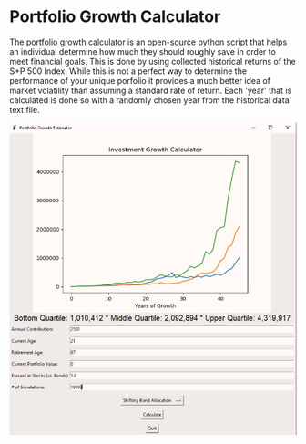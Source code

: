 # Portfolio Growth Calculator
The portfolio growth calculator is an open-source python script that helps an individual determine how much they 
should roughly save in order to meet financial goals. This is done by using collected historical returns of the
S+P 500 Index. While this is not a perfect way to determine the performance of your unique porfolio it provides
a much better idea of market volatility than assuming a standard rate of return. Each 'year' that is calculated
is done so with a randomly chosen year from the historical data text file. 

![Use Case Example](https://github.com/JoshHumpherey/Financial_Calculators/blob/master/images/portfolio_example.JPG)
